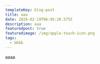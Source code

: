 ```yaml
---
templateKey: blog-post
title: aaa
date: 2020-02-19T06:45:20.575Z
description: aaa
featuredpost: true
featuredimage: /img/apple-touch-icon.png
tags:
  - bbbb
---
```

aaaa
